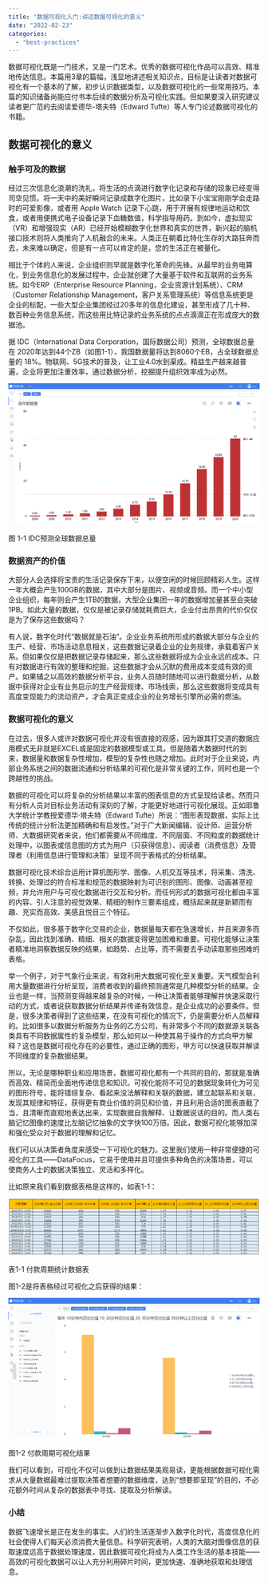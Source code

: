```yaml
---
title: "数据可视化入门:讲述数据可视化的意义"
date: "2022-02-23"
categories: 
  - "best-practices"
---
```


数据可视化既是一门技术，又是一门艺术。优秀的数据可视化作品可以高效、精准地传达信息。本篇用3章的篇幅，浅显地讲述相关知识点，目标是让读者对数据可视化有一个基本的了解，初步认识数据类型，以及数据可视化的一些常用技巧。本篇的知识储备尚能应付书本后续的数据分析及可视化实践。但如果要深入研究建议读者更广范的去阅读爱德华\-塔夫特（Edward Tufte）等人专门论述数据可视化的书籍。

## 数据可视化的意义

### 触手可及的数据

经过三次信息化浪潮的洗礼，将生活的点滴进行数字化记录和存储的现象已经变得司空见惯。将一天中的美好瞬间记录成数字化图片，比如录下小宝宝刚刚学会走路时的可爱影像，或者用 Apple Watch 记录下心跳，用于开展有规律地运动和饮食，或者用便携式电子设备记录下血糖数值，科学指导用药。到如今，虚拟现实（VR）和增强现实（AR）已经开始模糊数字化世界和真实的世界，新兴起的脑机接口技术则将人类推向了人机融合的未来。人类正在朝着比特化生存的大路狂奔而去，未来难以确定，但是有一点可以肯定的是，您的生活正在被量化。

相比于个体的人来说，企业组织则早就是数字化革命的先锋。从最早的业务电算化，到业务信息化的发展过程中，企业就创建了大量基于软件和互联网的业务系统。如今ERP（Enterprise Resource Planning，企业资源计划系统）、CRM（Customer Relationship Management，客户关系管理系统）等信息系统更是企业的标配，一些大型企业集团经过20多年的信息化建设，甚至形成了几十种、数百种业务信息系统，而这些用比特记录的业务系统的点点滴滴正在形成庞大的数据池。

据 IDC（International Data Corporation，国际数据公司）预测，全球数据总量在 2020年达到44个ZB（如图1-1），我国数据量将达到8060个EB，占全球数据总量的 18%。物联网、5G技术的普及，让工业4.0水到渠成。精益生产越来越普遍，企业将更加注重效率，通过数据分析，挖掘提升组织效率成为必然。

![](images/1645599747-1.png)

图 1-1 IDC预测全球数据总量

### 数据资产的价值

大部分人会选择将宝贵的生活记录保存下来，以便空闲的时候回顾精彩人生。这样一年大概会产生100GB的数据，其中大部分是图片、视频或音频。而一个中小型企业组织，每年则会产生1TB的数据，大型企业集团一年的数据增加量甚至会突破1PB。如此大量的数据，仅仅是被记录存储就耗费巨大，企业付出昂贵的代价仅仅是为了保存这些数据吗？

有人说，数字化时代“数据就是石油”。企业业务系统所形成的数据大部分与企业的生产、经营、市场活动息息相关，这些数据记录着企业的业务规律，承载着客户关系。但如果仅仅是把数据记录存储起来，那么这些数据将成为企业永远的成本。只有对数据进行有效的整理和挖掘，这些数据才会从沉默的费用成本变成有效的资产。如果辅之以高效的数据分析平台，业务人员随时随地可以进行数据分析，从数据中获得对企业有业务启示的生产经营规律、市场线索，那么这些数据将变成具有高度变现能力的流动资产，才会真正变成企业的业务增长引擎所必需的燃油。

### 数据可视化的意义

在过去，很多人或许对数据可视化并没有很直接的观感，因为跟其打交道的数据应用模式无非就是EXCEL或是固定的数据模型或工具。但是随着大数据时代的到来，数据量和数据复杂性增加，模型的复杂性也随之增加。此时对于企业来说，内部业务系统之间的数据流通和分析结果的可视化是非常关键的工作，同时也是一个跨越性的挑战。

数据的可视化可以将复杂的分析结果以丰富的图表信息的方式呈现给读者。然而只有分析人员对目标业务活动有深刻的了解，才能更好地进行可视化展现。正如耶鲁大学统计学教授爱德华·塔夫特（Edward Tufte）所说：“图形表现数据，实际上比传统的统计分析法更加精确和有启发性。”对于广大新闻编辑、设计师、运营分析师、大数据研究者来说，他们都需要从不同维度、不同层面、不同粒度的数据统计处理中，以图表或信息图的方式为用户（只获得信息）、阅读者（消费信息）及管理者（利用信息进行管理和决策）呈现不同于表格式的分析结果。

数据可视化技术综合运用计算机图形学、图像、人机交互等技术，将采集、清洗、转换、处理过的符合标准和规范的数据映射为可识别的图形、图像、动画甚至视频，并允许用户与可视化数据进行交互和分析。而任何形式的数据可视化都由丰富的内容、引人注意的视觉效果、精细的制作三要素组成，概括起来就是新颖而有趣、充实而高效、美感且悦目三个特征。

不仅如此，很多基于数字化交易的企业，数据量每天都在急速增长，并且来源多而杂乱，因此找到准确、精细、相关的数据变得更加困难和重要。可视化能够让决策者精准地洞察数据反映的结果，如趋势、占比等，而不需要去手动读取那些困难的表格。

举一个例子，对于气象行业来说，有效利用大数据可视化至关重要。天气模型会利用大量数据进行分析呈现，消费者收到的最终预测通常是几种模型分析的结果。企业也是一样，当预测变得越来越复杂的时候，一种让决策者能够理解并快速采取行动的方式，或者说获取数据分析结果并传递有效信息，是企业成功的必要条件。但是，很多决策者得到了这些结果，在没有可视化的情况下，仍是需要分析人员解释的。比如很多以数据分析服务为业务的乙方公司，有非常多个不同的数据源关联各类具有不同数据属性的复杂模型，那么如何以一种使其易于操作的方式向甲方解释？这也是数据可视化存在的必要性，通过正确的图形，甲方可以快速获取并解读不同维度的复杂数据结果。

所以，无论是哪种职业和应用场景，数据可视化都有一个共同的目的，那就是准确而高效、精简而全面地传递信息和知识。可视化能将不可见的数据现象转化为可见的图形符号，能将错综复杂、看起来没法解释和关联的数据，建立起联系和关联，发现其规律和特征，获得更有商业价值的洞见和价值，并且利用合适的图表直截了当，且清晰而直观地表达出来，实现数据自我解释、让数据说话的目的。而人类右脑记忆图像的速度比左脑记忆抽象的文字快100万倍。因此，数据可视化能够加深和强化受众对于数据的理解和记忆。

我们可以从决策者角度来感受一下可视化的魅力。这里我们使用一种非常便捷的可视化的工具——DataFocus，它易于使用并且可提供多种角色的决策场景，可以使商务人士的数据决策独立、灵活和多样化。

比如原来我们看到数据表格是这样的，如表1-1：

![](images/1645599751-2.png)

表1-1 付款周期统计数据表

图1-2是将表格经过可视化之后获得的结果：

![](images/1645599753-3.png)

图1-2 付款周期可视化结果

我们可以看到，可视化不仅可以做到让数据结果美观易读，更能根据数据可视化需求从大量数据最难过提取决策者想要的数据维度，达到“想要即呈现”的目的，不必花额外时间从复杂的数据表中寻找、提取及分析解读。

### 小结

数据飞速增长是正在发生的事实。人们的生活逐渐步入数字化时代，高度信息化的社会使得人们每天必须消费大量信息。科学研究表明，人类的大脑对图像信息的获取速度远高于数据处理速度，因此数据可视化将成为人类工作生活的基本技能——高效的可视化数据可以让人充分利用碎片时间，更加快速、准确地获取和处理信息。
